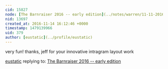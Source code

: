 ```yaml
---
cid: 15827
node: [The Barnraiser 2016 -- early edition](../notes/warren/11-11-2016/the-barnraiser-2016-early-edition)
nid: 13697
created_at: 2016-11-14 16:12:46 +0000
timestamp: 1479139966
uid: 379
author: [eustatic](../profile/eustatic)
---
```


very fun! thanks, jeff for your innovative intragram layout work

[eustatic](../profile/eustatic) replying to: [The Barnraiser 2016 -- early edition](../notes/warren/11-11-2016/the-barnraiser-2016-early-edition)

